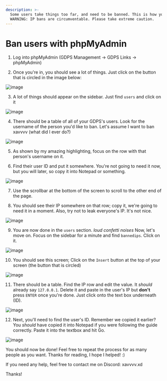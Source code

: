 ```yaml
---
description: >-
  Some users take things too far, and need to be banned. This is how you can IP ban a user. 
  WARNING: IP bans are circumventable. Please take extreme caution.
---
```


# Ban users with phpMyAdmin

1. Log into phpMyAdmin (GDPS Management -> GDPS Links -> phpMyAdmin)

2. Once you're in, you should see a lot of things. Just click on the button that is circled in the image below:
   
![image](https://github.com/xavwashere/community-guide/assets/97399129/f4066f2f-5752-453b-90a7-0a11e401e1a2)

3. A lot of things should appear on the sidebar. Just find `users` and click on it

![image](https://github.com/xavwashere/community-guide/assets/97399129/3d373a1d-31f1-4214-b099-7dc8e69b2b1f)

4. There should be a table of all of your GDPS's users. Look for the username of the person you'd like to ban. Let's assume I want to ban xavvvv (what did I ever do?)

![image](https://github.com/xavwashere/community-guide/assets/97399129/ff2b6625-7d6d-4be1-b24e-e787b82d37b1)

5. As shown by my amazing highlighting, focus on the row with that person's username on it.

6. Find their user ID and put it somewhere. You're not going to need it now, but you will later, so copy it into Notepad or something.

![image](https://github.com/xavwashere/community-guide/assets/97399129/54f920e7-e43a-4442-8cd7-dc41b752f92d)

7. Use the scrollbar at the bottom of the screen to scroll to the other end of the page.

8. You should see their IP somewhere on that row; copy it, we're going to need it in a moment. Also, try not to leak everyone's IP. It's not nice.

![image](https://github.com/xavwashere/community-guide/assets/97399129/214c31f2-ee7b-4c02-b1dd-b8ea380f747c)

9. You are now done in the `users` section. *loud confetti noises* Now, let's move on. Focus on the sidebar for a minute and find `bannedips`. Click on it.

![image](https://github.com/xavwashere/community-guide/assets/97399129/7f33ab08-5fbf-4a7a-bba4-770494b8dfa7)

10. You should see this screen; Click on the `Insert` button at the top of your screen (the button that is circled)

![image](https://github.com/xavwashere/community-guide/assets/97399129/24048cee-04e2-4883-a3bf-d0cc0f70256e)

11. There should be a table. Find the IP row and edit the value. It *should* already say `127.0.0.1`. Delete it and paste in the user's IP but **don't** press `ENTER` once you're done. Just click onto the text box underneath (ID).

![image](https://github.com/xavwashere/community-guide/assets/97399129/4fcc74bf-e7c3-4065-8b03-4cf7866c0364)

12. Next, you'll need to find the user's ID. Remember we copied it earlier? You *should* have copied it into Notepad if you were following the guide correctly. Paste it into the textbox and hit Go.

![image](https://github.com/xavwashere/community-guide/assets/97399129/b96c2f34-18e6-45a1-a003-a6f2f8e07755)

You should now be done! Feel free to repeat the process for as many people as you want. Thanks for reading, I hope I helped! :)

If you need any help, feel free to contact me on Discord: xavvvv.xd

Thanks!
